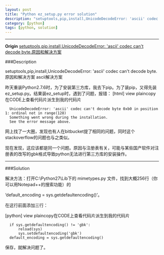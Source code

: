 ```yaml
---
layout: post
title: "Python ez_setup.py error solution"
description: "setuptools,pip,install,UnicodeDecodeError: 'ascii' codec can't decode byte."
category: [python]
tags: [python, solution]
---
```


---------------------------------------

**Origin**  [setuptools,pip,install,UnicodeDecodeError: 'ascii' codec can't decode byte.原因和解决方案](http://blog.csdn.net/hugleecool/article/details/17996993)

###Description

setuptools,pip,install,UnicodeDecodeError: 'ascii' codec can't decode byte.原因和解决方案
ascii解决方案

昨天重装Python2.7.6时，为了安装第三方库，我去下pip。为了装pip，又得先装 ez_setup.py。结果装ez_setup时，遇到了问题，报错：
[html] view plaincopy在CODE上查看代码片派生到我的代码片

      UnicodeDecodeError: 'ascii' codec can't decode byte 0xb0 in position 1: ordinal not in range(128)
      Something went wrong during the installation.
      See the error message above.

网上找了一大圈，发现也有人在bitbucket提了相同的问题，同时这个stackoverflow的问题也与之类似。

现在发现，这应该都是同一个问题。原因与注册表有关，可能与某些国产软件对注册表的改写的gbk格式导致python无法进行第三方库的安装操作。


------------------------------

###Solution

解决方法：打开C:\Python27\Lib下的 mimetypes.py 文件，找到大概256行（你可以用Notepad++的搜索功能）的

‘default_encoding = sys.getdefaultencoding()’。

在这行前面添加三行：

[python] view plaincopy在CODE上查看代码片派生到我的代码片

      if sys.getdefaultencoding() != 'gbk':
          reload(sys)
          sys.setdefaultencoding('gbk')
      default_encoding = sys.getdefaultencoding()



保存，就解决问题了。
